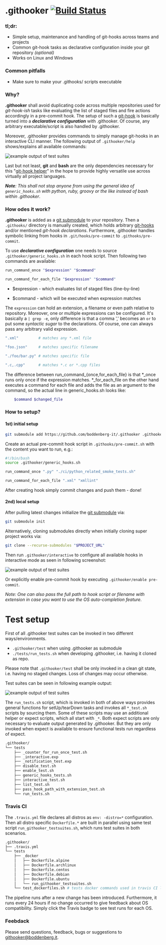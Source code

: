 # .githooker [![Build Status](https://travis-ci.com/boddenberg-it/.githooker.svg?branch=master)](https://travis-ci.com/boddenberg-it/.githooker)

### tl;dr: 

- Simple setup, maintenance and handling of git-hooks across teams and projects
- Common git-hook tasks as declarative configuration inside your git repository _(optional)_
- Works on Linux and Windows

### Common pitfalls
- Make sure to make your .githooks/ scripts executable

### Why?

**.githooker** shall avoid duplicating code across multiple repositories used for _git-hook-ish_ tasks like evaluating the list of staged files and fire actions accordingly in a pre-commit hook. The setup of such a [git-hook](https://git-scm.com/docs/githooks) is basically turned into a **_declarative configuration_** with .githooker. Of course, any arbitrary executable/script is also handled by .githooker.

Moreover, .githooker provides commands to simply manage git-hooks in an interactive CLI manner. The following output of `.githooker/help` shows/explains all available commands:

![example output of test suites](https://boddenberg.it/github_pics/githooker/help_log.png)

Last but not least, **git** and **bash** are the only dependencies necessary for this "[git-hook helper](https://githooks.com/)" in the hope to provide highly versatile use across virtually all project languages.

_***Note***: This shall not stop anyone from using the general idea of `generic_hooks.sh` with python, ruby, groovy or the like instead of bash within .githooker_.

### How odes it work?

**.githooker** is added as a [git submodule](https://git-scm.com/docs/git-submodule) to your repository.
Then a `.githooks/` directory is manually created, which holds arbitrary [git-hooks](https://git-scm.com/docs/githooks) and/or mentioned _git-hook declarations_.
Furthermore, .githooker handles symbolic linking from hooks in `.git/hooks/pre-commit` to `.githooks/pre-commit`.

To use **_declarative configuration_** one needs to source `.githooker/generic_hooks.sh` in each hook script. Then following two commands are available:

```bash
run_command_once "$expression" "$command"

run_command_for_each_file "$expression" "$command"
```

- $expression - which evaluates list of staged files (line-by-line)

- $command - which will be executed when expression matches

The `expression` can hold an extension, a filename or even path relative to repository. Moreover, one or multiple expressions can be configured. It's basically a `| grep -e`, only difference is that a comma ',' becomes an `or` to put some _syntactic sugar_ to the declarations. Of course, one can always pass any arbitrary valid expression.

```bash
".xml"         # matches any *.xml file

"foo.json"     # matches specific filename

"./foo/bar.py" # matches specific file

".c,.cpp"      # matches *.c or *.cpp files
```

The difference between run_command_{once,for_each_file} is that *_once runs only once if the expression matches. *_for_each_file on the other hand executes a command for each file and adds the file as an argument to the command, so the actual line in generic_hooks.sh looks like:

```bash
    $command $changed_file
```

### How to setup?

#### 1st) initial setup 

```bash
git submodule add https://github.com/boddenberg-it/.githooker .githooker
```

Create an actual pre-commit hook script in `.githooks/pre-commit.sh` with the content you want to run, e.g.:

```bash
#!/bin/bash
source .githooker/generic_hooks.sh

run_command_once ".py" "./ci/python_related_smoke_tests.sh"

run_command_for_each_file ".xml" "xmllint"
```

After creating hook simply commit changes and push them - done!

#### 2nd) local setup

After pulling latest changes initialize the [git submodule](https://git-scm.com/docs/git-submodule) via:

```bash
git submodule init
```

Alternatively, cloning submodules directly when initially cloning super project works via:

```bash
git clone --recurse-submodules "$PROJECT_URL"
```

Then run `.githooker/interactive` to configure all available hooks in interactive mode as seen in following screenshot:

![example output of test suites](https://boddenberg.it/github_pics/githooker/interactive_log.png)

Or explicitly enable pre-commit hook by executing `.githooker/enable pre-commit`.

_Note: One can also pass the full path to hook script or filename with extension in case you want to use the OS auto-completion feature._


# Test setup

First of all .githooker test suites can be invoked in two different ways/environments.

- `.githooker/test` when using .githooker as submodule
- `./tests/run_tests.sh` when developing .githooker, i.e. having it cloned as repo.

Please note that `.githooker/test` shall be only invoked in a clean git state, i.e. having no staged changes. Loss of changes may occur otherwise.

Test suites can be seen in following example output:

![example output of test suites](https://boddenberg.it/github_pics/githooker/testsuites_log.png)

The `run_tests.sh` script, which is invoked in both of above ways provides general functions for setUp/tearDown tasks and invokes all `*_test.sh` scripts by sourcing them. Some of these scripts may use an additional helper or expect scripts, which all start with `_*`. Both expect scripts are only necessary to evaluate output generated by .githooker. But they are only invoked when expect is available to ensure functional tests run regardless of expect.

```bash
.githooker/
└── tests
    ├── _counter_for_run_once_test.sh
    ├── _interactive.exp
    ├── _notification_test.exp
    ├── disable_test.sh
    ├── enable_test.sh
    ├── generic_hooks_tests.sh
    ├── interactive_test.sh
    ├── list_test.sh
    ├── pass_hook_path_with_extension_test.sh
    └── run_tests.sh
```

### Travis CI

The `.travis.yml` file declares all distros as `env: -distro=*` configuration. Then all distro specific `Dockerfile.*` are built in parallel using same test script `run_githooker_testsuites.sh`, which runs test suites in both scenarios.

```bash
.githooker/
├── .travis.yml
└── tests
    ├── _docker
    │   ├── Dockerfile.alpine
    │   ├── Dockerfile.archlinux
    │   ├── Dockerfile.centos
    │   ├── Dockerfile.debian
    │   ├── Dockerfile.ubuntu
    │   └── run_githooker_testsuites.sh
    └── test_dockerfiles.sh # tests docker commands used in travis CI locally - sequentially though.
```

The pipeline runs after a new change has been introduced. Furthermore, it runs every 24 hours if no change occurred to give feedback about OS compatibility. Simply click the Travis badge to see test runs for each OS.

### Feebdack

Please send questions, feedback, bugs or suggestions to [githooker@boddenberg.it](mailto:githooker@boddenberg.it?subject=[.githooker]).
